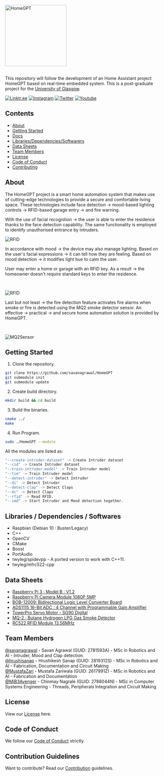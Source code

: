 
<a href="https://github.com/savanagrawal/HomeGPT" target="_blank"><img src="https://mib3avenger.com/raspberry-pi/images/HomeGPT_icon.png" alt="HomeGPT" width="200" height="200" /></a>

\
This repository will follow the development of an Home Assistant project HomeGPT based on real-time embedded system. This is a post-graduate project for the [University of Glasgow](https://gla.ac.uk).




[![Linktr.ee](https://mib3avenger.com/raspberry-pi/images/icons8-link-48.png)](https://linktr.ee/homegpt)
[![Instagram](https://mib3avenger.com/raspberry-pi/images/icons8-instagram-48.png)](https://www.instagram.com/homegpt/)
[![Twitter](https://mib3avenger.com/raspberry-pi/images/icons8-twitter-48.png)](http://twitter.com/HomeGPT)
[![Youtube](https://mib3avenger.com/raspberry-pi/images/icons8-youtube-48.png)](https://www.youtube.com/@HomeGPT)


## Contents
- [About](#1)
- [Getting Started](#2)
- [Docs](https://savanagrawal.github.io/HomeGPT/html/index.html)
- [Libraries/Dependencies/Softwarers](#3)
- [Data Sheets](#4) 
- [Team Members](#5)
- [License](#6)
- [Code of Conduct](#7)
- [Contributing](#8)


<a id='1'></a>
## About
The HomeGPT project is a smart home automation system that makes use of cutting-edge technologies to provide a secure and comfortable living space. These technologies include face detection -> mood-based lighting controls -> RFID-based garage entry -> and fire warning.

With the use of facial recognition -> the user is able to enter the residence thanks to the face detection capability. The same functionality is employed to identify unauthorised entrance by intruders.

![RFID](https://mib3avenger.com/raspberry-pi/images/facial_recognition.jpg)

In accordance with mood -> the device may also manage lighting. Based on the user's facial expressions -> it can tell how they are feeling. Based on mood detection -> it modifies light hue to calm the user. 

User may enter a home or garage with an RFID key. As a result -> the homeowner doesn't require standard keys to enter the residence.

</br>

![RFID](https://mib3avenger.com/raspberry-pi/images/RFID_RC522_and_Raspberry_pi_bb.png)


Last but not least -> the fire detection feature activates fire alarms when smoke or fire is detected using the MQ2 smoke detector sensor. An effective -> practical -> and secure home automation solution is provided by HomeGPT.

</br>

![MQ2Sensor](https://mib3avenger.com/raspberry-pi/images/MQ2_ADC_and_Raspberry_pi.png)


<a id='2'></a>

## Getting Started
1. Clone the repository.
```sh
git clone https://github.com/savanagrawal/HomeGPT
git submodule init
git submodule update
```
2. Create build directory.
```sh
mkdir build && cd build
```
3. Build the binaries.
```sh
cmake ../
make
```
4. Run Program.
```sh
sudo ./HomeGPT --module
```

All the modules are listed as:

```sh
"--create-intruder-dataset" -> Create Intruder dataset
"--cid" -> Create Intruder dataset
"--train-intruder-model" -> Train Intruder model
"--tim" -> Train Intruder model
"--detect-intruder" -> Detect Intruder
"--di" -> Detect Intruder
"--detect-clap" -> Detect Claps
"--dc" -> Detect Claps
"--rfid" -> Read RFID.
"--imd" -> Start Intruder and Mood detection together.
```


<a id='3'></a>

## Libraries / Dependencies / Softwares

- Raspbian (Debian 10 : Buster/Legacy)
- C++
- OpenCV
- CMake
- Boost
- PortAudio
- twyleg/spidevpp - A ported version to work with C++11.
- twyleg/mfrc522-cpp


<a id='4'></a>
## Data Sheets
- [Raspberry Pi 3 : Model B : V1.2](https://github.com/savanagrawal/HomeGPT/hardware/Raspberry_Pi_3_Model_B_V1.2.pdf)
- [Raspberry Pi Camera Module 1080P 5MP](https://github.com/savanagrawal/HomeGPT/hardware/Raspberry_Pi_Camera_Module_1080P_5MP.pdf)
- [BOB-12009: Bidirectional Logic Level Converter Board](https://github.com/savanagrawal/HomeGPT/hardware/BOB_12009_Bidirectional_Logic_Level_Converter_Board.pdf)
- [ADS1115 16-Bit ADC : 4 Channel with Programmable Gain Amplifier](https://github.com/savanagrawal/HomeGPT/hardware/ADS1115_16_Bit_ADC_4_Channel_with_Programmable_Gain_Amplifier.pdf)
- [TowerPro Servo Motor - SG90 Digital](https://github.com/savanagrawal/HomeGPT/hardware/TowerPro_Servo_Motor_SG90_Digital.pdf)
- [MQ-2 : Butane Hydrogen LPG Gas Smoke Detector](https://github.com/savanagrawal/HomeGPT/hardware/MQ_2_Butane_Hydrogen_LPG_Gas_Smoke_Detector_datasheet_and_schematics.pdf)
- [RC522 RFID Module 13.56MHz](https://github.com/savanagrawal/HomeGPT/hardware/RC522_RFID_Module_13.56MHz.pdf)


<a id='5'></a>
## Team Members

[@savanagrawal](https://github.com/savanagrawal) - Savan Agrawal (GUID: 2781593A) - MSc in Robotics and AI - Intruder, Mood and Clap detection.<br>
[@hrushisanap](https://github.com/hrushisanap) - Hrushikesh Sanap (GUID: 2819312S) - MSc in Robotics and AI - Fabrication, Documentation and Circuit Making<br>
[@MustafaZari](https://github.com/MustafaZari) - Mustafa Zariwala (GUID: 2617991Z) - MSc in Robotics and AI - Fabrication and Documentation<br>
[@MiB3Avenger](https://github.com/MiB3Avenger) - Chinmay Nagrale (GUID: 2788044N) - MSc in Computer Systems Engineering - Threads, Peripherals Integration and Circuit Making<br>

<a id='6'></a>
## License
View our [License](https://github.com/savanagrawal/HomeGPT/blob/main/LICENSE) here.


<a id='7'></a>
## Code of Conduct
We follow our [Code of Conduct](https://github.com/savanagrawal/HomeGPT/blob/main/CODE_OF_CONDUCT.md) strictly.

<a id='8'></a>
## Contribution Guidelines
Want to contribute? Read our [Contribution](https://github.com/savanagrawal/HomeGPT/blob/main/CONTRIBUTING) guidelines.